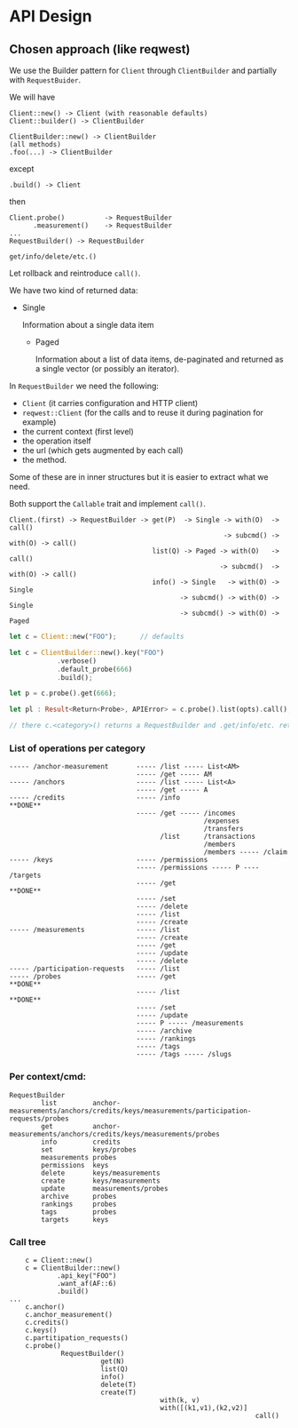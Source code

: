 # API Design

## Chosen approach (like reqwest)

We use the Builder pattern for `Client` through `ClientBuilder` and partially with `RequestBuider`.

We will have

    Client::new() -> Client (with reasonable defaults)
    Client::builder() -> ClientBuilder

    ClientBuilder::new() -> ClientBuilder
    (all methods)
    .foo(...) -> ClientBuilder

except

    .build() -> Client

then

    Client.probe()          -> RequestBuilder
          .measurement()    -> RequestBuilder
    ...
    RequestBuilder() -> RequestBuilder

    get/info/delete/etc.() 

Let rollback and reintroduce `call()`.

We have two kind of returned data:

- Single

  Information about a single data item

  - Paged

    Information about a list of data items, de-paginated and returned as a single vector
    (or possibly an iterator).

In `RequestBuilder` we need the following:

- `Client` (it carries configuration and HTTP client)
- `reqwest::Client` (for the calls and to reuse it during pagination for example)
- the current context (first level)
- the operation itself
- the url (which gets augmented by each call)
- the method.

Some of these are in inner structures but it is easier to extract what we need.

Both support the `Callable` trait and implement `call()`.

    Client.(first) -> RequestBuilder -> get(P)  -> Single -> with(O)  -> call()
                                                          -> subcmd() -> with(O) -> call()
                                        list(Q) -> Paged -> with(O)   -> call()
                                                         -> subcmd()  -> with(O) -> call()
                                        info() -> Single   -> with(O) -> Single
                                               -> subcmd() -> with(O) -> Single
                                               -> subcmd() -> with(O) -> Paged

```rs
let c = Client::new("FOO");      // defaults

let c = ClientBuilder::new().key("FOO")
            .verbose()
            .default_probe(666)
            .build();

let p = c.probe().get(666);

let pl : Result<Return<Probe>, APIError> = c.probe().list(opts).call();

// there c.<category>() returns a RequestBuilder and .get/info/etc. returns a Response.
```

### List of operations per category

    ----- /anchor-measurement       ----- /list ----- List<AM>
                                    ----- /get ----- AM
    ----- /anchors                  ----- /list ----- List<A>
                                    ----- /get ----- A
    ----- /credits                  ----- /info                                             **DONE**
                                    ----- /get ----- /incomes
                                                     /expenses
                                                     /transfers
                                          /list      /transactions
                                                     /members
                                                     /members ----- /claim
    ----- /keys                     ----- /permissions
                                    ----- /permissions ----- P ---- /targets
                                    ----- /get                                              **DONE**
                                    ----- /set
                                    ----- /delete
                                    ----- /list
                                    ----- /create
    ----- /measurements             ----- /list
                                    ----- /create
                                    ----- /get
                                    ----- /update
                                    ----- /delete
    ----- /participation-requests   ----- /list
    ----- /probes                   ----- /get                                              **DONE**
                                    ----- /list                                             **DONE**
                                    ----- /set
                                    ----- /update
                                    ----- P ----- /measurements
                                    ----- /archive
                                    ----- /rankings
                                    ----- /tags
                                    ----- /tags ----- /slugs

### Per context/cmd:

    RequestBuilder
            list         anchor-measurements/anchors/credits/keys/measurements/participation-requests/probes
            get          anchor-measurements/anchors/credits/keys/measurements/probes
            info         credits
            set          keys/probes
            measurements probes
            permissions  keys
            delete       keys/measurements            
            create       keys/measurements
            update       measurements/probes
            archive      probes
            rankings     probes
            tags         probes
            targets      keys

### Call tree

        c = Client::new()
        c = ClientBuilder::new()
                .api_key("FOO")
                .want_af(AF::6)
                .build()
    ...
        c.anchor()
        c.anchor_measurement()
        c.credits()
        c.keys()
        c.partitipation_requests()
        c.probe()
                 RequestBuilder()
                           get(N)
                           list(Q)
                           info()
                           delete(T)
                           create(T)
                                          with(k, v)
                                          with([(k1,v1),(k2,v2)]
                                                                  call()
        
